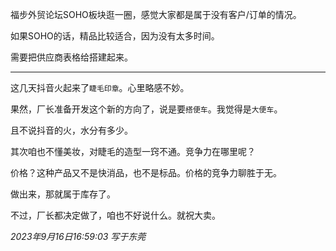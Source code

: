 福步外贸论坛SOHO板块逛一圈，感觉大家都是属于没有客户/订单的情况。

如果SOHO的话，精品比较适合，因为没有太多时间。

需要把供应商表格给搭建起来。

---

这几天抖音火起来了`睫毛印章`。心里略感不妙。

果然，厂长准备开发这个新的方向了，说是要`搭便车`。我觉得是`大便车`。

且不说抖音的火，水分有多少。

其次咱也不懂美妆，对睫毛的造型一窍不通。竞争力在哪里呢？

价格？这种产品又不是快消品，也不是标品。价格的竞争力聊胜于无。

做出来，那就属于库存了。

不过，厂长都决定做了，咱也不好说什么。就祝大卖。

*2023年9月16日16:59:03 写于东莞*